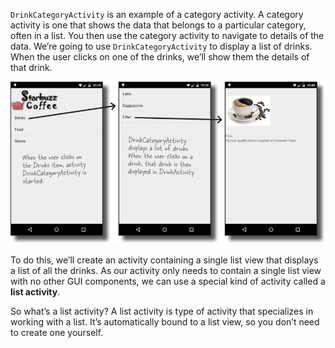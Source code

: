 `DrinkCategoryActivity` is an example of a category activity. A category activity is one that shows the data that belongs to a particular category, often in a list. You then use the category activity to navigate to details of the data. We’re going to use `DrinkCategoryActivity` to display a list of drinks. When the user clicks on one of the drinks, we’ll show them the details of that drink.


![](.guides/img/30.png)

To do this, we’ll create an activity containing a single list view that displays a list of all the drinks. As our activity only needs to contain a single list view with no other GUI components, we can use a special kind of activity called a **list activity**. 

So what’s a list activity? A list activity is type of activity that specializes in working with a list. It’s automatically bound to a list view, so you don’t need to create one yourself. 
